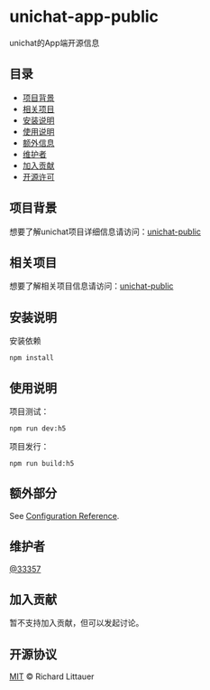 <!--
 * @Author: 33357
 * @Date: 2021-02-05 13:15:37
 * @LastEditTime: 2021-02-05 22:16:00
 * @LastEditors: 33357
-->

# unichat-app-public

unichat的App端开源信息

## 目录

- [项目背景](#项目背景)
- [相关项目](#相关项目)
- [安装说明](#安装说明)
- [使用说明](#使用说明)
- [额外信息](#额外信息)
- [维护者](#维护者)
- [加入贡献](#加入贡献)
- [开源许可](#开源许可)

## 项目背景
想要了解unichat项目详细信息请访问：[unichat-public](https://github.com/33357/unichat-public)

## 相关项目
想要了解相关项目信息请访问：[unichat-public](https://github.com/33357/unichat-public)


## 安装说明

安装依赖
```
npm install
```

## 使用说明

项目测试：
```
npm run dev:h5
```
项目发行：
```
npm run build:h5
```
## 额外部分

See [Configuration Reference](https://cli.vuejs.org/config/).

## 维护者

[@33357](https://github.com/33357)

## 加入贡献

暂不支持加入贡献，但可以发起讨论。

## 开源协议

[MIT](LICENSE) © Richard Littauer
